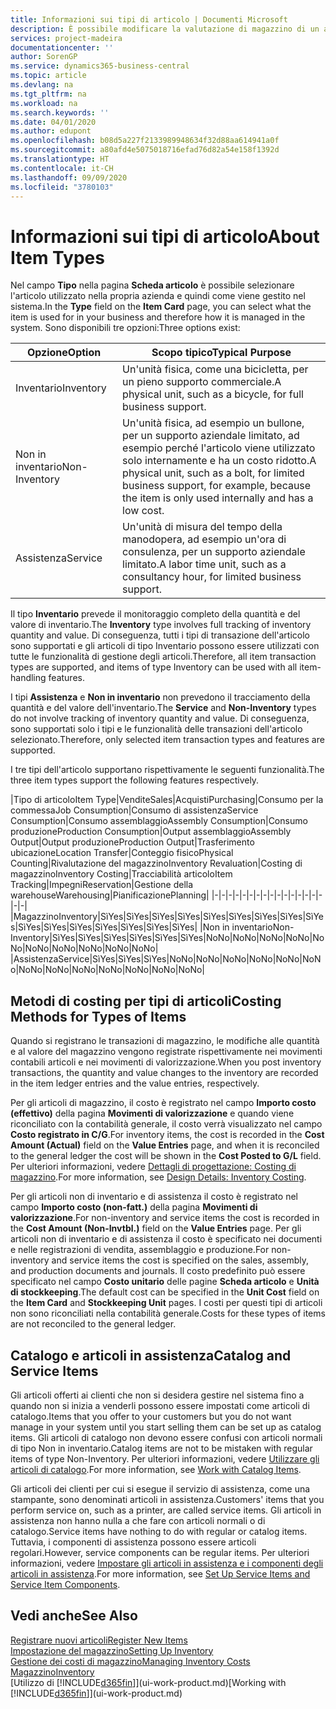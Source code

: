 ```yaml
---
title: Informazioni sui tipi di articolo | Documenti Microsoft
description: È possibile modificare la valutazione di magazzino di un articolo mediante i metodi di costing Media o FIFO, ad esempio, quando i costi degli articoli cambiano per i motivi diversi dalle transazioni.
services: project-madeira
documentationcenter: ''
author: SorenGP
ms.service: dynamics365-business-central
ms.topic: article
ms.devlang: na
ms.tgt_pltfrm: na
ms.workload: na
ms.search.keywords: ''
ms.date: 04/01/2020
ms.author: edupont
ms.openlocfilehash: b08d5a227f2133989948634f32d88aa614941a0f
ms.sourcegitcommit: a80afd4e5075018716efad76d82a54e158f1392d
ms.translationtype: HT
ms.contentlocale: it-CH
ms.lasthandoff: 09/09/2020
ms.locfileid: "3780103"
---
```

# <a name="about-item-types"></a><span data-ttu-id="19242-103">Informazioni sui tipi di articolo</span><span class="sxs-lookup"><span data-stu-id="19242-103">About Item Types</span></span>
<span data-ttu-id="19242-104">Nel campo **Tipo** nella pagina **Scheda articolo** è possibile selezionare l'articolo utilizzato nella propria azienda e quindi come viene gestito nel sistema.</span><span class="sxs-lookup"><span data-stu-id="19242-104">In the **Type** field on the **Item Card** page, you can select what the item is used for in your business and therefore how it is managed in the system.</span></span> <span data-ttu-id="19242-105">Sono disponibili tre opzioni:</span><span class="sxs-lookup"><span data-stu-id="19242-105">Three options exist:</span></span>

|<span data-ttu-id="19242-106">Opzione</span><span class="sxs-lookup"><span data-stu-id="19242-106">Option</span></span>|<span data-ttu-id="19242-107">Scopo tipico</span><span class="sxs-lookup"><span data-stu-id="19242-107">Typical Purpose</span></span>|
|------|-----------|
|<span data-ttu-id="19242-108">Inventario</span><span class="sxs-lookup"><span data-stu-id="19242-108">Inventory</span></span>|<span data-ttu-id="19242-109">Un'unità fisica, come una bicicletta, per un pieno supporto commerciale.</span><span class="sxs-lookup"><span data-stu-id="19242-109">A physical unit, such as a bicycle, for full business support.</span></span>|
|<span data-ttu-id="19242-110">Non in inventario</span><span class="sxs-lookup"><span data-stu-id="19242-110">Non-Inventory</span></span>|<span data-ttu-id="19242-111">Un'unità fisica, ad esempio un bullone, per un supporto aziendale limitato, ad esempio perché l'articolo viene utilizzato solo internamente e ha un costo ridotto.</span><span class="sxs-lookup"><span data-stu-id="19242-111">A physical unit, such as a bolt, for limited business support, for example, because the item is only used internally and has a low cost.</span></span>|
|<span data-ttu-id="19242-112">Assistenza</span><span class="sxs-lookup"><span data-stu-id="19242-112">Service</span></span>|<span data-ttu-id="19242-113">Un'unità di misura del tempo della manodopera, ad esempio un'ora di consulenza, per un supporto aziendale limitato.</span><span class="sxs-lookup"><span data-stu-id="19242-113">A labor time unit, such as a consultancy hour, for limited business support.</span></span>|

<span data-ttu-id="19242-114">Il tipo **Inventario** prevede il monitoraggio completo della quantità e del valore di inventario.</span><span class="sxs-lookup"><span data-stu-id="19242-114">The **Inventory** type involves full tracking of inventory quantity and value.</span></span> <span data-ttu-id="19242-115">Di conseguenza, tutti i tipi di transazione dell'articolo sono supportati e gli articoli di tipo Inventario possono essere utilizzati con tutte le funzionalità di gestione degli articoli.</span><span class="sxs-lookup"><span data-stu-id="19242-115">Therefore, all item transaction types are supported, and items of type Inventory can be used with all item-handling features.</span></span>

<span data-ttu-id="19242-116">I tipi **Assistenza** e **Non in inventario** non prevedono il tracciamento della quantità e del valore dell'inventario.</span><span class="sxs-lookup"><span data-stu-id="19242-116">The **Service** and **Non-Inventory** types do not involve tracking of inventory quantity and value.</span></span> <span data-ttu-id="19242-117">Di conseguenza, sono supportati solo i tipi e le funzionalità delle transazioni dell'articolo selezionato.</span><span class="sxs-lookup"><span data-stu-id="19242-117">Therefore, only selected item transaction types and features are supported.</span></span>

<span data-ttu-id="19242-118">I tre tipi dell'articolo supportano rispettivamente le seguenti funzionalità.</span><span class="sxs-lookup"><span data-stu-id="19242-118">The three item types support the following features respectively.</span></span>

|<span data-ttu-id="19242-119">Tipo di articolo</span><span class="sxs-lookup"><span data-stu-id="19242-119">Item Type</span></span>|<span data-ttu-id="19242-120">Vendite</span><span class="sxs-lookup"><span data-stu-id="19242-120">Sales</span></span>|<span data-ttu-id="19242-121">Acquisti</span><span class="sxs-lookup"><span data-stu-id="19242-121">Purchasing</span></span>|<span data-ttu-id="19242-122">Consumo per la commessa</span><span class="sxs-lookup"><span data-stu-id="19242-122">Job Consumption</span></span>|<span data-ttu-id="19242-123">Consumo di assistenza</span><span class="sxs-lookup"><span data-stu-id="19242-123">Service Consumption</span></span>|<span data-ttu-id="19242-124">Consumo assemblaggio</span><span class="sxs-lookup"><span data-stu-id="19242-124">Assembly Consumption</span></span>|<span data-ttu-id="19242-125">Consumo produzione</span><span class="sxs-lookup"><span data-stu-id="19242-125">Production Consumption</span></span>|<span data-ttu-id="19242-126">Output assemblaggio</span><span class="sxs-lookup"><span data-stu-id="19242-126">Assembly Output</span></span>|<span data-ttu-id="19242-127">Output produzione</span><span class="sxs-lookup"><span data-stu-id="19242-127">Production Output</span></span>|<span data-ttu-id="19242-128">Trasferimento ubicazione</span><span class="sxs-lookup"><span data-stu-id="19242-128">Location Transfer</span></span>|<span data-ttu-id="19242-129">Conteggio fisico</span><span class="sxs-lookup"><span data-stu-id="19242-129">Physical Counting</span></span>|<span data-ttu-id="19242-130">Rivalutazione del magazzino</span><span class="sxs-lookup"><span data-stu-id="19242-130">Inventory Revaluation</span></span>|<span data-ttu-id="19242-131">Costing di magazzino</span><span class="sxs-lookup"><span data-stu-id="19242-131">Inventory Costing</span></span>|<span data-ttu-id="19242-132">Tracciabilità articolo</span><span class="sxs-lookup"><span data-stu-id="19242-132">Item Tracking</span></span>|<span data-ttu-id="19242-133">Impegni</span><span class="sxs-lookup"><span data-stu-id="19242-133">Reservation</span></span>|<span data-ttu-id="19242-134">Gestione della warehouse</span><span class="sxs-lookup"><span data-stu-id="19242-134">Warehousing</span></span>|<span data-ttu-id="19242-135">Pianificazione</span><span class="sxs-lookup"><span data-stu-id="19242-135">Planning</span></span>|
|-|-|-|-|-|-|-|-|-|-|-|-|-|-|-|-|-|-|
|<span data-ttu-id="19242-136">Magazzino</span><span class="sxs-lookup"><span data-stu-id="19242-136">Inventory</span></span>|<span data-ttu-id="19242-137">Sì</span><span class="sxs-lookup"><span data-stu-id="19242-137">Yes</span></span>|<span data-ttu-id="19242-138">Sì</span><span class="sxs-lookup"><span data-stu-id="19242-138">Yes</span></span>|<span data-ttu-id="19242-139">Sì</span><span class="sxs-lookup"><span data-stu-id="19242-139">Yes</span></span>|<span data-ttu-id="19242-140">Sì</span><span class="sxs-lookup"><span data-stu-id="19242-140">Yes</span></span>|<span data-ttu-id="19242-141">Sì</span><span class="sxs-lookup"><span data-stu-id="19242-141">Yes</span></span>|<span data-ttu-id="19242-142">Sì</span><span class="sxs-lookup"><span data-stu-id="19242-142">Yes</span></span>|<span data-ttu-id="19242-143">Sì</span><span class="sxs-lookup"><span data-stu-id="19242-143">Yes</span></span>|<span data-ttu-id="19242-144">Sì</span><span class="sxs-lookup"><span data-stu-id="19242-144">Yes</span></span>|<span data-ttu-id="19242-145">Sì</span><span class="sxs-lookup"><span data-stu-id="19242-145">Yes</span></span>|<span data-ttu-id="19242-146">Sì</span><span class="sxs-lookup"><span data-stu-id="19242-146">Yes</span></span>|<span data-ttu-id="19242-147">Sì</span><span class="sxs-lookup"><span data-stu-id="19242-147">Yes</span></span>|<span data-ttu-id="19242-148">Sì</span><span class="sxs-lookup"><span data-stu-id="19242-148">Yes</span></span>|<span data-ttu-id="19242-149">Sì</span><span class="sxs-lookup"><span data-stu-id="19242-149">Yes</span></span>|<span data-ttu-id="19242-150">Sì</span><span class="sxs-lookup"><span data-stu-id="19242-150">Yes</span></span>|<span data-ttu-id="19242-151">Sì</span><span class="sxs-lookup"><span data-stu-id="19242-151">Yes</span></span>|<span data-ttu-id="19242-152">Sì</span><span class="sxs-lookup"><span data-stu-id="19242-152">Yes</span></span>|
|<span data-ttu-id="19242-153">Non in inventario</span><span class="sxs-lookup"><span data-stu-id="19242-153">Non-Inventory</span></span>|<span data-ttu-id="19242-154">Sì</span><span class="sxs-lookup"><span data-stu-id="19242-154">Yes</span></span>|<span data-ttu-id="19242-155">Sì</span><span class="sxs-lookup"><span data-stu-id="19242-155">Yes</span></span>|<span data-ttu-id="19242-156">Sì</span><span class="sxs-lookup"><span data-stu-id="19242-156">Yes</span></span>|<span data-ttu-id="19242-157">Sì</span><span class="sxs-lookup"><span data-stu-id="19242-157">Yes</span></span>|<span data-ttu-id="19242-158">Sì</span><span class="sxs-lookup"><span data-stu-id="19242-158">Yes</span></span>|<span data-ttu-id="19242-159">Sì</span><span class="sxs-lookup"><span data-stu-id="19242-159">Yes</span></span>|<span data-ttu-id="19242-160">No</span><span class="sxs-lookup"><span data-stu-id="19242-160">No</span></span>|<span data-ttu-id="19242-161">No</span><span class="sxs-lookup"><span data-stu-id="19242-161">No</span></span>|<span data-ttu-id="19242-162">No</span><span class="sxs-lookup"><span data-stu-id="19242-162">No</span></span>|<span data-ttu-id="19242-163">No</span><span class="sxs-lookup"><span data-stu-id="19242-163">No</span></span>|<span data-ttu-id="19242-164">No</span><span class="sxs-lookup"><span data-stu-id="19242-164">No</span></span>|<span data-ttu-id="19242-165">No</span><span class="sxs-lookup"><span data-stu-id="19242-165">No</span></span>|<span data-ttu-id="19242-166">No</span><span class="sxs-lookup"><span data-stu-id="19242-166">No</span></span>|<span data-ttu-id="19242-167">No</span><span class="sxs-lookup"><span data-stu-id="19242-167">No</span></span>|<span data-ttu-id="19242-168">No</span><span class="sxs-lookup"><span data-stu-id="19242-168">No</span></span>|<span data-ttu-id="19242-169">No</span><span class="sxs-lookup"><span data-stu-id="19242-169">No</span></span>|
|<span data-ttu-id="19242-170">Assistenza</span><span class="sxs-lookup"><span data-stu-id="19242-170">Service</span></span>|<span data-ttu-id="19242-171">Sì</span><span class="sxs-lookup"><span data-stu-id="19242-171">Yes</span></span>|<span data-ttu-id="19242-172">Sì</span><span class="sxs-lookup"><span data-stu-id="19242-172">Yes</span></span>|<span data-ttu-id="19242-173">Sì</span><span class="sxs-lookup"><span data-stu-id="19242-173">Yes</span></span>|<span data-ttu-id="19242-174">No</span><span class="sxs-lookup"><span data-stu-id="19242-174">No</span></span>|<span data-ttu-id="19242-175">No</span><span class="sxs-lookup"><span data-stu-id="19242-175">No</span></span>|<span data-ttu-id="19242-176">No</span><span class="sxs-lookup"><span data-stu-id="19242-176">No</span></span>|<span data-ttu-id="19242-177">No</span><span class="sxs-lookup"><span data-stu-id="19242-177">No</span></span>|<span data-ttu-id="19242-178">No</span><span class="sxs-lookup"><span data-stu-id="19242-178">No</span></span>|<span data-ttu-id="19242-179">No</span><span class="sxs-lookup"><span data-stu-id="19242-179">No</span></span>|<span data-ttu-id="19242-180">No</span><span class="sxs-lookup"><span data-stu-id="19242-180">No</span></span>|<span data-ttu-id="19242-181">No</span><span class="sxs-lookup"><span data-stu-id="19242-181">No</span></span>|<span data-ttu-id="19242-182">No</span><span class="sxs-lookup"><span data-stu-id="19242-182">No</span></span>|<span data-ttu-id="19242-183">No</span><span class="sxs-lookup"><span data-stu-id="19242-183">No</span></span>|<span data-ttu-id="19242-184">No</span><span class="sxs-lookup"><span data-stu-id="19242-184">No</span></span>|<span data-ttu-id="19242-185">No</span><span class="sxs-lookup"><span data-stu-id="19242-185">No</span></span>|<span data-ttu-id="19242-186">No</span><span class="sxs-lookup"><span data-stu-id="19242-186">No</span></span>|

## <a name="costing-methods-for-types-of-items"></a><span data-ttu-id="19242-187">Metodi di costing per tipi di articoli</span><span class="sxs-lookup"><span data-stu-id="19242-187">Costing Methods for Types of Items</span></span>
<span data-ttu-id="19242-188">Quando si registrano le transazioni di magazzino, le modifiche alle quantità e al valore del magazzino vengono registrate rispettivamente nei movimenti contabili articoli e nei movimenti di valorizzazione.</span><span class="sxs-lookup"><span data-stu-id="19242-188">When you post inventory transactions, the quantity and value changes to the inventory are recorded in the item ledger entries and the value entries, respectively.</span></span> 

<span data-ttu-id="19242-189">Per gli articoli di magazzino, il costo è registrato nel campo **Importo costo (effettivo)** della pagina **Movimenti di valorizzazione** e quando viene riconciliato con la contabilità generale, il costo verrà visualizzato nel campo **Costo registrato in C/G**.</span><span class="sxs-lookup"><span data-stu-id="19242-189">For inventory items, the cost is recorded in the **Cost Amount (Actual)** field on the **Value Entries** page, and when it is reconciled to the general ledger the cost will be shown in the **Cost Posted to G/L** field.</span></span> <span data-ttu-id="19242-190">Per ulteriori informazioni, vedere [Dettagli di progettazione: Costing di magazzino](design-details-inventory-costing.md).</span><span class="sxs-lookup"><span data-stu-id="19242-190">For more information, see [Design Details: Inventory Costing](design-details-inventory-costing.md).</span></span>

<span data-ttu-id="19242-191">Per gli articoli non di inventario e di assistenza il costo è registrato nel campo **Importo costo (non-fatt.)** della pagina **Movimenti di valorizzazione**.</span><span class="sxs-lookup"><span data-stu-id="19242-191">For non-inventory and service items the cost is recorded in the **Cost Amount (Non-Invtbl.)** field on the **Value Entries** page.</span></span> <span data-ttu-id="19242-192">Per gli articoli non di inventario e di assistenza il costo è specificato nei documenti e nelle registrazioni di vendita, assemblaggio e produzione.</span><span class="sxs-lookup"><span data-stu-id="19242-192">For non-inventory and service items the cost is specified on the sales, assembly, and production documents and journals.</span></span> <span data-ttu-id="19242-193">Il costo predefinito può essere specificato nel campo **Costo unitario** delle pagine **Scheda articolo** e **Unità di stockkeeping**.</span><span class="sxs-lookup"><span data-stu-id="19242-193">The default cost can be specified in the **Unit Cost** field on the **Item Card** and **Stockkeeping Unit** pages.</span></span> <span data-ttu-id="19242-194">I costi per questi tipi di articoli non sono riconciliati nella contabilità generale.</span><span class="sxs-lookup"><span data-stu-id="19242-194">Costs for these types of items are not reconciled to the general ledger.</span></span> 

## <a name="catalog-and-service-items"></a><span data-ttu-id="19242-195">Catalogo e articoli in assistenza</span><span class="sxs-lookup"><span data-stu-id="19242-195">Catalog and Service Items</span></span>
<span data-ttu-id="19242-196">Gli articoli offerti ai clienti che non si desidera gestire nel sistema fino a quando non si inizia a venderli possono essere impostati come articoli di catalogo.</span><span class="sxs-lookup"><span data-stu-id="19242-196">Items that you offer to your customers but you do not want manage in your system until you start selling them can be set up as catalog items.</span></span> <span data-ttu-id="19242-197">Gli articoli di catalogo non devono essere confusi con articoli normali di tipo Non in inventario.</span><span class="sxs-lookup"><span data-stu-id="19242-197">Catalog items are not to be mistaken with regular items of type Non-Inventory.</span></span> <span data-ttu-id="19242-198">Per ulteriori informazioni, vedere [Utilizzare gli articoli di catalogo](inventory-how-work-nonstock-items.md).</span><span class="sxs-lookup"><span data-stu-id="19242-198">For more information, see [Work with Catalog Items](inventory-how-work-nonstock-items.md).</span></span>

<span data-ttu-id="19242-199">Gli articoli dei clienti per cui si esegue il servizio di assistenza, come una stampante, sono denominati articoli in assistenza.</span><span class="sxs-lookup"><span data-stu-id="19242-199">Customers' items that you perform service on, such as a printer, are called service items.</span></span> <span data-ttu-id="19242-200">Gli articoli in assistenza non hanno nulla a che fare con articoli normali o di catalogo.</span><span class="sxs-lookup"><span data-stu-id="19242-200">Service items have nothing to do with regular or catalog items.</span></span> <span data-ttu-id="19242-201">Tuttavia, i componenti di assistenza possono essere articoli regolari.</span><span class="sxs-lookup"><span data-stu-id="19242-201">However, service components can be regular items.</span></span> <span data-ttu-id="19242-202">Per ulteriori informazioni, vedere [Impostare gli articoli in assistenza e i componenti degli articoli in assistenza](service-how-setup-service-items.md).</span><span class="sxs-lookup"><span data-stu-id="19242-202">For more information, see [Set Up Service Items and Service Item Components](service-how-setup-service-items.md).</span></span>

## <a name="see-also"></a><span data-ttu-id="19242-203">Vedi anche</span><span class="sxs-lookup"><span data-stu-id="19242-203">See Also</span></span>
[<span data-ttu-id="19242-204">Registrare nuovi articoli</span><span class="sxs-lookup"><span data-stu-id="19242-204">Register New Items</span></span>](inventory-how-register-new-items.md)  
[<span data-ttu-id="19242-205">Impostazione del magazzino</span><span class="sxs-lookup"><span data-stu-id="19242-205">Setting Up Inventory</span></span>](inventory-setup-inventory.md)  
[<span data-ttu-id="19242-206">Gestione dei costi di magazzino</span><span class="sxs-lookup"><span data-stu-id="19242-206">Managing Inventory Costs</span></span>](finance-manage-inventory-costs.md)  
[<span data-ttu-id="19242-207">Magazzino</span><span class="sxs-lookup"><span data-stu-id="19242-207">Inventory</span></span>](inventory-manage-inventory.md)  
<span data-ttu-id="19242-208">[Utilizzo di [!INCLUDE[d365fin](includes/d365fin_md.md)]](ui-work-product.md)</span><span class="sxs-lookup"><span data-stu-id="19242-208">[Working with [!INCLUDE[d365fin](includes/d365fin_md.md)]](ui-work-product.md)</span></span>

